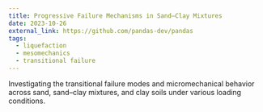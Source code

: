 ```yaml
---
title: Progressive Failure Mechanisms in Sand–Clay Mixtures
date: 2023-10-26
external_link: https://github.com/pandas-dev/pandas
tags:
  - liquefaction
  - mesomechanics
  - transitional failure
---
```


Investigating the transitional failure modes and micromechanical behavior across sand, sand–clay mixtures, and clay soils under various loading conditions.

<!--more-->
